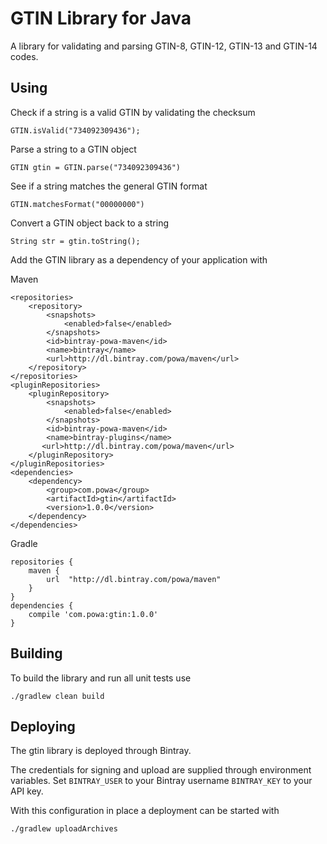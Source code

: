 # GTIN Library for Java

A library for validating and parsing GTIN-8, GTIN-12, GTIN-13 and GTIN-14 codes.

## Using

Check if a string is a valid GTIN by validating the checksum

    GTIN.isValid("734092309436");

Parse a string to a GTIN object

    GTIN gtin = GTIN.parse("734092309436")

See if a string matches the general GTIN format

    GTIN.matchesFormat("00000000")

Convert a GTIN object back to a string

    String str = gtin.toString();

Add the GTIN library as a dependency of your application with

Maven

    <repositories>
        <repository>
            <snapshots>
                <enabled>false</enabled>
            </snapshots>
            <id>bintray-powa-maven</id>
            <name>bintray</name>
            <url>http://dl.bintray.com/powa/maven</url>
        </repository>
    </repositories>
    <pluginRepositories>
        <pluginRepository>
            <snapshots>
                <enabled>false</enabled>
            </snapshots>
            <id>bintray-powa-maven</id>
            <name>bintray-plugins</name>
           <url>http://dl.bintray.com/powa/maven</url>
        </pluginRepository>
    </pluginRepositories>
    <dependencies>
        <dependency>
            <group>com.powa</group>
            <artifactId>gtin</artifactId>
            <version>1.0.0</version>
        </dependency>
    </dependencies>

Gradle

    repositories {
        maven {
            url  "http://dl.bintray.com/powa/maven"
        }
    }
    dependencies {
        compile 'com.powa:gtin:1.0.0'
    }

## Building

To build the library and run all unit tests use

    ./gradlew clean build

## Deploying

The gtin library is deployed through Bintray.

The credentials for signing and upload are supplied through environment variables.
Set `BINTRAY_USER` to your Bintray username `BINTRAY_KEY` to your API key.

With this configuration in place a deployment can be started with

    ./gradlew uploadArchives
